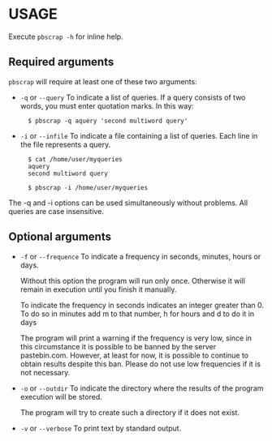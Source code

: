 USAGE
=====

Execute `pbscrap -h` for inline help.

## Required arguments

`pbscrap` will require at least one of these two arguments:

* `-q` or `--query`
    To indicate a list of queries. If a query consists of two words, you must
    enter quotation marks. In this way:

        $ pbscrap -q aquery 'second multiword query'

* `-i` or `--infile`
    To indicate a file containing a list of queries. Each line in the file
    represents a query.

        $ cat /home/user/myqueries
        aquery
        second multiword query

        $ pbscrap -i /home/user/myqueries

The -q and -i options can be used simultaneously without problems. All queries
are case insensitive.

## Optional arguments

* `-f` or `--frequence`
    To indicate a frequency in seconds, minutes, hours or days.

    Without this option the program will run only once. Otherwise it will
    remain in execution until you finish it manually.

    To indicate the frequency in seconds indicates an integer greater than 0.
    To do so in minutes add m to that number, h for hours and d to do it in days

    The program will print a warning if the frequency is very low, since in
    this circumstance it is possible to be banned by the server pastebin.com.
    However, at least for now, it is possible to continue to obtain results
    despite this ban. Please do not use low frequencies if it is not necessary.

* `-o` or `--outdir`
    To indicate the directory where the results of the program execution will
    be stored.

    The program will try to create such a directory if it does not exist.

* `-v` or `--verbose`
    To print text by standard output.

